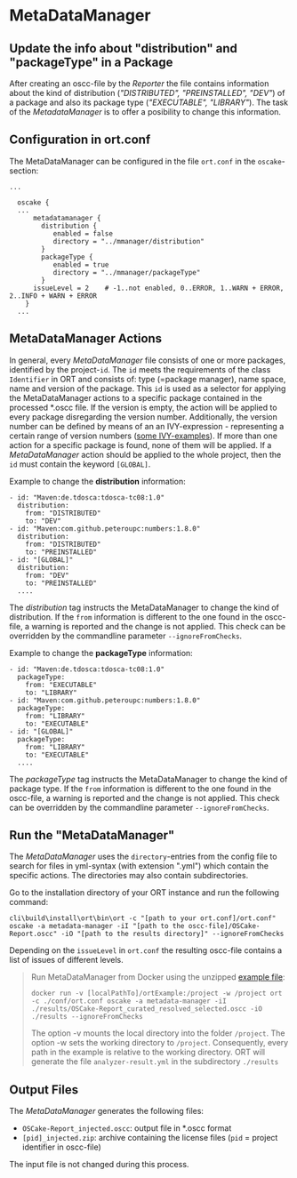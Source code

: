 # MetaDataManager
## Update the info about "distribution" and "packageType" in a Package

After creating an oscc-file by the *Reporter* the file contains information about the kind of distribution (*"DISTRIBUTED", "PREINSTALLED", "DEV"*) of a package and also its package type (*"EXECUTABLE", "LIBRARY"*). The task of the *MetadataManager* is to offer a posibility to change this information.

## Configuration in ort.conf
The MetaDataManager can be configured in the file `ort.conf` in the `oscake`-section:

```ort { {
...

  oscake {
  ...
      metadatamanager {
        distribution {
           enabled = false
           directory = "../mmanager/distribution"
        }
        packageType {
           enabled = true
           directory = "../mmanager/packageType"
        }
      issueLevel = 2	# -1..not enabled, 0..ERROR, 1..WARN + ERROR, 2..INFO + WARN + ERROR
    }
  ...
``` 

## MetaDataManager Actions
In general, every *MetaDataManager* file consists of one or more packages, identified by the project-`id`. The `id` meets the requirements of the class `Identifier` in ORT and consists of: type (=package manager), name space, name and version of the package. This `id` is used as a selector for applying the MetaDataManager actions to a specific package contained in the processed \*.oscc file. If the version is empty, the action will be applied to every package disregarding the version number. Additionally, the version number can be defined by means of an an IVY-expression - representing a certain range of version numbers ([some IVY-examples](http://ant.apache.org/ivy/history/2.4.0/settings/version-matchers.html)). If more than one action for a specific package is found, none of them will be applied. If a *MetaDataManager* action should be applied to the whole project, then the `id` must contain the keyword `[GLOBAL]`.

Example to change the **distribution** information:

```
- id: "Maven:de.tdosca:tdosca-tc08:1.0"
  distribution:
    from: "DISTRIBUTED"
    to: "DEV"
- id: "Maven:com.github.peteroupc:numbers:1.8.0"
  distribution:
    from: "DISTRIBUTED"
    to: "PREINSTALLED"
- id: "[GLOBAL]"
  distribution:
    from: "DEV"
    to: "PREINSTALLED"
  ....
```

The *distribution* tag instructs the MetaDataManager to change the kind of distribution. If the `from` information is different to the one found in the oscc-file, a warning is reported and the change is not applied. This check can be overridden by the commandline parameter `--ignoreFromChecks`.

Example to change the **packageType** information:

```
- id: "Maven:de.tdosca:tdosca-tc08:1.0"
  packageType:
    from: "EXECUTABLE"
    to: "LIBRARY"
- id: "Maven:com.github.peteroupc:numbers:1.8.0"
  packageType:
    from: "LIBRARY"
    to: "EXECUTABLE"
- id: "[GLOBAL]"
  packageType:
    from: "LIBRARY"
    to: "EXECUTABLE"
  ....
```

The *packageType* tag instructs the MetaDataManager to change the kind of package type. If the `from` information is different to the one found in the oscc-file, a warning is reported and the change is not applied. This check can be overridden by the commandline parameter `--ignoreFromChecks`.

## Run the "MetaDataManager"

The *MetaDataManager* uses the `directory`-entries from the config file to search for files in yml-syntax (with extension ".yml") which contain the specific actions. The directories may also contain subdirectories.

Go to the installation directory of your ORT instance and run the following command:

`cli\build\install\ort\bin\ort -c "[path to your ort.conf]/ort.conf" oscake -a metadata-manager -iI "[path to the oscc-file]/OSCake-Report.oscc" -iO "[path to the results directory]" --ignoreFromChecks`

Depending on the `issueLevel` in `ort.conf` the resulting oscc-file contains a list of issues of different levels.

> Run MetaDataManager from Docker using the unzipped [example file](./examples/versionMay2022/ortExample.zip):  
>
> `docker run -v [localPathTo]/ortExample:/project -w /project ort -c ./conf/ort.conf oscake -a metadata-manager -iI ./results/OSCake-Report_curated_resolved_selected.oscc -iO ./results --ignoreFromChecks`
>
> The option -v mounts the local directory into the folder `/project`. The option -w sets the working directory to `/project`. Consequently, every path in the example is relative to the working directory. ORT will generate the file `analyzer-result.yml` in the subdirectory `./results`

## Output Files
The *MetaDataManager* generates the following files:

* `OSCake-Report_injected.oscc`: output file in *.oscc format 
* `[pid]_injected.zip`: archive containing the license files (`pid` = project identifier in oscc-file)

The input file is not changed during this process.